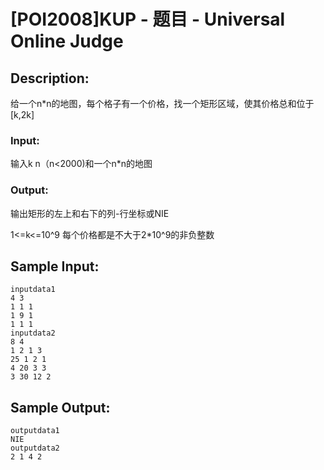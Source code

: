 # [POI2008]KUP - 题目 - Universal Online Judge

## Description: 

给一个n*n的地图，每个格子有一个价格，找一个矩形区域，使其价格总和位于[k,2k]

### Input: 

输入k n（n<2000)和一个n*n的地图

### Output: 

输出矩形的左上和右下的列-行坐标或NIE

1<=k<=10^9  每个价格都是不大于2*10^9的非负整数


## Sample Input: 
```
inputdata1
4 3
1 1 1
1 9 1
1 1 1
inputdata2
8 4
1 2 1 3
25 1 2 1
4 20 3 3
3 30 12 2

```

## Sample Output: 
```
outputdata1
NIE
outputdata2
2 1 4 2
```
